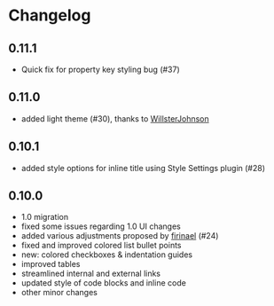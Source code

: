 # Changelog

## 0.11.1

- Quick fix for property key styling bug (#37) 

## 0.11.0

- added light theme (#30), thanks to [WillsterJohnson](https://github.com/WillsterJohnson)

## 0.10.1

- added style options for inline title using Style Settings plugin (#28)

## 0.10.0

- 1.0 migration
- fixed some issues regarding 1.0 UI changes
- added various adjustments proposed by [firinael](https://github.com/firinael) (#24)
- fixed and improved colored list bullet points
- new: colored checkboxes & indentation guides
- improved tables
- streamlined internal and external links
- updated style of code blocks and inline code
- other minor changes

